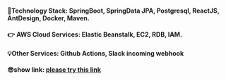 #### 🫶Technology Stack: SpringBoot, SpringData JPA, Postgresql, ReactJS, AntDesign, Docker, Maven.

#### 👉 AWS Cloud Services: Elastic Beanstalk, EC2, RDB, IAM.

#### 💡Other Services: Github Actions, Slack incoming webhook


#### 😎show link: [please try this link](http://springboot-react-fullstack-env-1.eba-7h8gpemm.eu-west-1.elasticbeanstalk.com/) 
